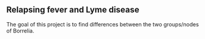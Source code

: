 ## Relapsing fever and Lyme disease
The goal of this project is to find differences between the two groups/nodes of Borrelia. 

